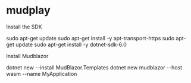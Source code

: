 # mudplay

Install the SDK

sudo apt-get update
sudo apt-get install -y apt-transport-https
sudo apt-get update
sudo apt-get install -y dotnet-sdk-6.0

Install Mudblazor

dotnet new --install MudBlazor.Templates
dotnet new mudblazor --host wasm --name MyApplication